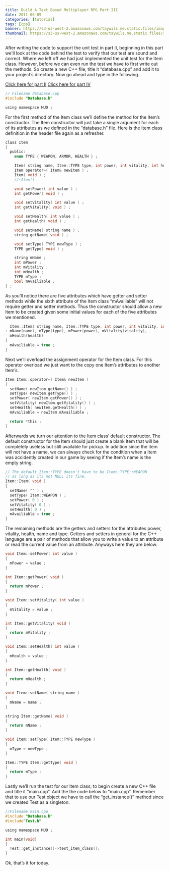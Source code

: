 ```yaml
---
title: Build A Text Based Multiplayer RPG Part III
date: 2011-06-09
categories: [tutorial]
tags: [cpp]
banner: https://s3-us-west-2.amazonaws.com/taywils.me.static.files/images/post_banners_thumbnails/textbasedrpgpart3.JPG
thumbnail: https://s3-us-west-2.amazonaws.com/taywils.me.static.files/images/post_banners_thumbnails/textbasedrpgpart3.JPG
---
```

After writing the code to support the unit test in part II, beginning in this part we'll look at the code behind the test to verify that our test are sound and correct.
Where we left off we had just implemented the unit test for the Item class. However, before we can even run the test we have to first write out the methods. So create a new C++ file, title it “database.cpp” and add it to your project’s directory. Now go ahead and type in the following.

<!-- more -->
[Click here for part II][link_part_2]
[Click here for part IV][link_part_4]

```c
// Filename database.cpp
#include "Database.h"

using namespace MUD ;
```
For the first method of the Item class we’ll define the method for the Item’s constructor. The Item constructor will just take a single argument for each of its attributes as we defined in the “database.h” file. Here is the Item class definition in the header file again as a refresher.
```c
class Item
{
  public:
    enum TYPE { WEAPON, ARMOR, HEALTH } ;

    Item( string name, Item::TYPE type, int power, int vitality, int health ) ;
    Item operator=( Item& newItem ) ;
    Item( void ) ;
    //~Item()

    void setPower( int value ) ;
    int getPower( void ) ;

    void setVitality( int value ) ;
    int getVitality( void ) ;

    void setHealth( int value ) ;
    int getHealth( void ) ;

    void setName( string name ) ;
    string getName( void ) ;

    void setType( TYPE newType ) ;
    TYPE getType( void ) ;

    string mName ;
    int mPower ;
    int mVitality ;
    int mHealth ;
    TYPE mType ;
    bool mAvailiable ;
} ;
```
As you’ll notice there are five attributes which have getter and setter methods while the sixth attribute of the Item class “mAvailiable” will not require getter and setter methods. Thus the constructor should allow a new Item to be created given some initial values for each of the five attributes we mentioned.
```c
  Item::Item( string name, Item::TYPE type, int power, int vitality, int health ) 
: mName(name), mType(type), mPower(power), mVitality(vitality), 
  mHealth(health)
{
  mAvailiable = true ;
}
```
Next we’ll overload the assignment operator for the Item class. For this operator overload we just want to the copy one Item’s attributes to another Item’s.  
```c
Item Item::operator=( Item& newItem )
{
  setName( newItem.getName() ) ;
  setType( newItem.getType() ) ;
  setPower( newItem.getPower() ) ;
  setVitality( newItem.getVitality() ) ;
  setHealth( newItem.getHealth() ) ;
  mAvailiable = newItem.mAvailiable ;

  return *this ;
}
```
Afterwards we turn our attention to the Item class’ default constructor. The default constructor for the Item should just create a blank Item that will be completely useless but still available for pickup. In addition since the item will not have a name, we can always check for the condition when a Item was accidently created in our game by seeing if the Item’s name is the empty string.
```c
// The default Item::TYPE doesn't have to be Item::TYPE::WEAPON
// as long as its not NULL its fine.
Item::Item( void )
{
  setName( "" ) ;
  setType( Item::WEAPON ) ;
  setPower( 0 ) ;
  setVitality( 0 ) ;
  setHealth( 0 ) ;
  mAvailiable = true ;
}
```
The remaining methods are the getters and setters for the attributes power, vitality, health, name and type. Getters and setters in general for the C++ language are a pair of methods that allow you to write a value to an attribute or read the current value from an attribute. Anyways here they are below. 
```c
void Item::setPower( int value )
{
  mPower = value ;
}

int Item::getPower( void )
{
  return mPower ;
}

void Item::setVitality( int value )
{
  mVitality = value ;
}

int Item::getVitality( void )
{
  return mVitality ;
}

void Item::setHealth( int value )
{
  mHealth = value ;
}

int Item::getHealth( void )
{
  return mHealth ;
}

void Item::setName( string name )
{
  mName = name ;
}

string Item::getName( void )
{
  return mName ;
}

void Item::setType( Item::TYPE newType )
{
  mType = newType ;
}

Item::TYPE Item::getType( void )
{
  return mType ;
}
```
Lastly we’ll run the test for our Item class; to begin create a new C++ file and title it “main.cpp”. Add the the code below to “main.cpp”. Remember that to use our Test object we have to call the “get_instance()” method since we created Test as a singleton. 
```c
//Filename main.cpp
#include "Database.h"
#include"Test.h"

using namespace MUD ;

int main(void)
{
  Test::get_instance()->test_item_class();
}
```
Ok, that’s it for today.

[link_part_2]: /2011/06/08/textbasedrpgpart2
[link_part_4]: /2011/06/11/textbasedrpgpart4
